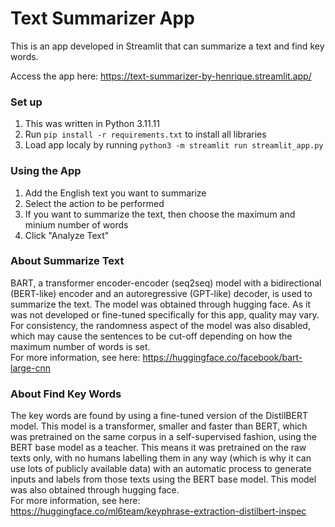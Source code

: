# Text Summarizer App
This is an app developed in Streamlit that can summarize a text and find key words.

Access the app here: https://text-summarizer-by-henrique.streamlit.app/

### Set up
1. This was written in Python 3.11.11
2. Run ```pip install -r requirements.txt``` to install all libraries
3. Load app localy by running ```python3 -m streamlit run streamlit_app.py```

### Using the App
1. Add the English text you want to summarize
2. Select the action to be performed
3. If you want to summarize the text, then choose the maximum and minium number of words
4. Click "Analyze Text"

### About Summarize Text
BART, a transformer encoder-encoder (seq2seq) model with a bidirectional (BERT-like) encoder and an autoregressive (GPT-like) decoder, is used to summarize the text. The model was obtained through hugging face. As it was not developed or fine-tuned specifically for this app, quality may vary. For consistency, the randomness aspect of the model was also disabled, which may cause the sentences to be cut-off depending on how the maximum number of words is set. <br/>
For more information, see here: https://huggingface.co/facebook/bart-large-cnn

### About Find Key Words
The key words are found by using a fine-tuned version of the DistilBERT model. This model is a transformer, smaller and faster than BERT, which was pretrained on the same corpus in a self-supervised fashion, using the BERT base model as a teacher. This means it was pretrained on the raw texts only, with no humans labelling them in any way (which is why it can use lots of publicly available data) with an automatic process to generate inputs and labels from those texts using the BERT base model. This model was also obtained through hugging face. <br/>
For more information, see here: https://huggingface.co/ml6team/keyphrase-extraction-distilbert-inspec

